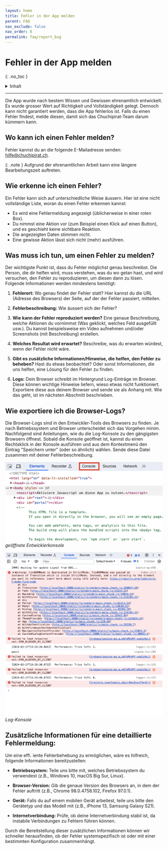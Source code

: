 ```yaml
---
layout: home
title: Fehler in der App melden
parent: FAQ
nav_exclude: false
nav_order: 8
permalink: faq/report_bug
---
```

# Fehler in der App melden
{: .no_toc }

<details markdown="block">
  <summary>
    Inhalt
  </summary>
  {: .text-delta }
- TOC
{:toc}
</details>

---
Die App wurde nach bestem Wissen und Gewissen ehrenamtlich entwickelt. Es wurde grosser Wert auf Richtigkeit und Vollständigkeit gelegt. Dennoch kann nicht garantiert werden, dass die App fehlerlos ist. Falls du einen Fehler findest, melde diesen, damit sich das Chuchipirat-Team darum kümmern kann.

## Wo kann ich einen Fehler melden?

Fehler kannst du an die folgende E-Mailadresse senden: hilfe@chuchipirat.ch.

{: .note }
Aufgrund der ehrenamtlichen Arbeit kann eine längere Bearbeitungszeit auftreten.

## Wie erkenne ich einen Fehler?

Ein Fehler kann sich auf unterschiedliche Weise äussern. Hier ist eine nicht vollständige Liste, woran du einen Fehler erkennen kannst:

- Es wird eine Fehlermeldung angezeigt (üblicherweise in einer roten Box).
- Du nimmst eine Aktion vor (zum Beispiel einen Klick auf einen Button), und es geschieht keine sichtbare Reaktion.
- Die angezeigten Daten stimmen nicht.
- Eine gewisse Aktion lässt sich nicht (mehr) ausführen.

## Was muss ich tun, um einen Fehler zu melden?

Der wichtigste Punkt ist, dass du Fehler möglichst genau beschreibst. Die Person, die dir helfen wird, muss verstehen, was du wo getan hast, und wird versuchen, den Fehler zu reproduzieren, um diesen dann zu lösen. Folgende Informationen werden mindestens benötigt:

1. **Fehlerort:** Wo genau findet der Fehler statt? Hier kannst du die URL (Adresse des Browsers) der Seite, auf der der Fehler passiert, mitteilen.
    
2. **Fehlerbeschreibung:** Wie äussert sich der Fehler?
    
3. **Wie kann der Fehler reproduziert werden?** Eine genaue Beschreibung, welche Aktionen du vornimmst (Was geklickt, welches Feld ausgefüllt usw.). Du kannst beispielsweise ein Video aufnehmen und/oder Screenshots (mit Beschreibung) erstellen.
    
4. **Welches Resultat wird erwartet?** Beschreibe, was du erwarten würdest, wenn der Fehler nicht wäre.
    
5. **Gibt es zusätzliche Informationen/Hinweise, die helfen, den Fehler zu beheben?** Hast du etwas beobachtet? Oder sonst Informationen, die uns helfen, eine Lösung für den Fehler zu finden.
    
6. **Logs:** Dein Browser schreibt im Hintergrund Log-Einträge im Browser. Diese können wichtige Hinweise liefern, wieso etwas nicht funktioniert. Exportiere diese aus deinem Browser und sende sie als Anhang mit. Wie das geht, ist im nächsten Abschnitt beschrieben.
    
## Wie exportiere ich die Browser-Logs?

Die Browser-Logs sind in den Entwickler-Tools des Browsers zu finden. Je nach Betriebssystem und Browser unterscheidet sich das Vorgehen minim. Nachfolgend sind Anleitungen, wie du die Log-Konsole zu den gängigsten Browsern öffnest. Sobald die Konsole geöffnet ist, kannst du einen Rechtsklick in der Konsole ausführen und aus dem Kontextmenü den Eintrag "Speichern unter" (oder so ähnlich) wählen. Sende diese Datei zusammen mit deiner Fehlerbeschreibung.

![geöffnete Entwicklerkonsole](https://github.com/chuchipirat/chuchipirat.github.io/blob/main/docs/others/_images/dev_tools.png?raw=true) 
_geöffnete Entwicklerkonsole_

![Log-Konsole](https://github.com/chuchipirat/chuchipirat.github.io/blob/main/docs/others/_images/console_log.png?raw=true) 
_Log-Konsole_
## Zusätzliche Informationen für eine detaillierte Fehlermeldung:

Um eine effi. iente Fehlerbehebung zu ermöglichen, wäre es hilfreich, folgende Informationen bereitzustellen:

- **Betriebssystem:** Teile uns bitte mit, welches Betriebssystem du verwendest (z.B., Windows 10, macOS Big Sur, Linux).
    
- **Browser-Version:** Gib die genaue Version des Browsers an, in dem der Fehler auftritt (z.B., Chrome 98.0.4758.102, Firefox 97.0.1).
    
- **Gerät:** Falls du auf einem mobilen Gerät arbeitest, teile uns bitte den Gerätetyp und das Modell mit (z.B., iPhone 13, Samsung Galaxy S21).
    
- **Internetverbindung:** Prüfe, ob deine Internetverbindung stabil ist, da instabile Verbindungen zu Fehlern führen können.
    

Durch die Bereitstellung dieser zusätzlichen Informationen können wir schneller herausfinden, ob der Fehler systemspezifisch ist oder mit einer bestimmten Konfiguration zusammenhängt.
